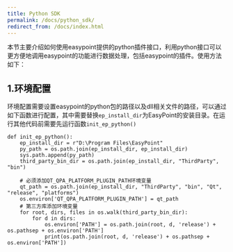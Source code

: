 ```yaml
---
title: Python SDK
permalink: /docs/python_sdk/
redirect_from: /docs/index.html
---
```


本节主要介绍如何使用easypoint提供的python插件接口，利用python接口可以更方便地调用easypoint的功能进行数据处理，包括easypoint的插件。使用方法如下：
## 1.环境配置
环境配置需要设置easypoint的python包的路径以及dll相关文件的路径，可以通过如下函数进行配置，其中需要替换`ep_install_dir`为EasyPoint的安装目录。在运行其他代码前需要先运行函数`init_ep_python()`
```
def init_ep_python():
    ep_install_dir = r"D:\Program Files\EasyPoint"
    py_path = os.path.join(ep_install_dir, ep_install_dir)
    sys.path.append(py_path)
    third_party_bin_dir = os.path.join(ep_install_dir, "ThirdParty", "bin")

    # 必须添加QT_QPA_PLATFORM_PLUGIN_PATH环境变量
    qt_path = os.path.join(ep_install_dir, "ThirdParty", "bin", "Qt", "release", "platforms")
    os.environ['QT_QPA_PLATFORM_PLUGIN_PATH'] = qt_path
    # 第三方库添加环境变量
    for root, dirs, files in os.walk(third_party_bin_dir):
        for d in dirs:
            os.environ['PATH'] = os.path.join(root, d, 'release') + os.pathsep + os.environ['PATH']
            print(os.path.join(root, d, 'release') + os.pathsep + os.environ['PATH'])
```
